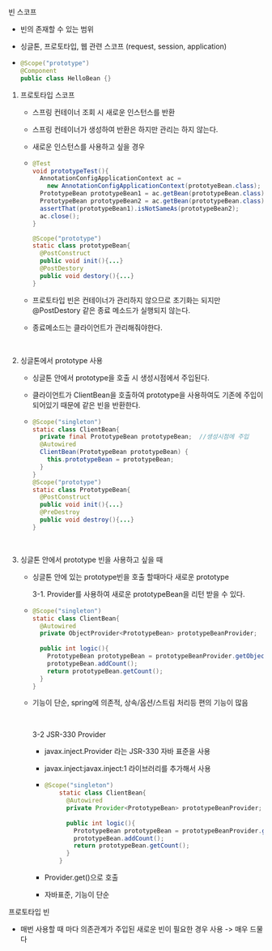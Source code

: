 빈 스코프

- 빈의 존재할 수 있는 범위

- 싱글톤, 프로토타입, 웹 관련 스코프 (request, session, application)

- ```java
  @Scope("prototype")
  @Component
  public class HelloBean {}
  ```



1. 프로토타입 스코프

   - 스프링 컨테이너 조회 시 새로운 인스턴스를 반환

   - 스프링 컨테이너가 생성하여 반환은 하지만 관리는 하지 않는다.

   - 새로운 인스턴스를 사용하고 싶을 경우

   - ```java
     @Test
     void prototypeTest(){
       AnnotationConfigApplicationContext ac = 
         new AnnotationConfigApplicationContext(prototyeBean.class);
       PrototypeBean prototypeBean1 = ac.getBean(prototypeBean.class);
       PrototypeBean prototypeBean2 = ac.getBean(prototypeBean.class);
       assertThat(prototypeBean1).isNotSameAs(prototypeBean2);
       ac.close();
     }

     @Scope("prototype")
     static class prototypeBean{
       @PostConstruct
       public void init(){...}
       @PostDestory
       public void destory(){...}
     }
     ```

   - 프로토타입 빈은 컨테이너가 관리하지 않으므로 초기화는 되지만 @PostDestory 같은 종료 메소드가 실행되지 않는다.

   - 종료메소드는 클라이언트가 관리해줘야한다.

     ​

2. 싱글톤에서 prototype 사용

   - 싱글톤 안에서 prototype을 호출 시 생성시점에서 주입된다.

   - 클라이언트가 ClientBean을 호출하여 prototype을 사용하여도 기존에 주입이 되어있기 때문에 같은 빈을 반환한다.

   - ```java
     @Scope("singleton")
     static class ClientBean{
       private final PrototypeBean prototypeBean;  //생성시점에 주입
       @Autowired
       ClientBean(PrototypeBean prototypeBean) {
         this.prototypeBean = prototypeBean;
       }
     }
     @Scope("prototype")
     static class PrototypeBean{
       @PostConstruct
       public void init(){...}
       @PreDestroy
       public void destroy(){...}
     }
     ```

     ​

3. 싱글톤 안에서 prototype 빈을 사용하고 싶을 때

   - 싱글톤 안에 있는 prototype빈을 호출 할때마다 새로운 prototype

     3-1. Provider를 사용하여 새로운 prototypeBean을 리턴 받을 수 있다.

   - ```java
     @Scope("singleton")
     static class ClientBean{
       @Autowired
       private ObjectProvider<PrototypeBean> prototypeBeanProvider;
       
       public int logic(){
         PrototypeBean prototypeBean = prototypeBeanProvider.getObject();  //getObject 호출되면 그 때 컨테이너에서 prototype을 찾는다. DL(dependency lookup)
         prototypeBean.addCount();
         return prototypeBean.getCount();
       }
     }

     ```

   - 기능이 단순, spring에 의존적, 상속/옵션/스트림 처리등 편의 기능이 많음

     ​

     3-2 JSR-330 Provider

     - javax.inject.Provider 라는 JSR-330 자바 표준을 사용

     - javax.inject:javax.inject:1 라이브러리를 추가해서 사용

     - ```java
       @Scope("singleton")
           static class ClientBean{
             @Autowired
             private Provider<PrototypeBean> prototypeBeanProvider;
             
             public int logic(){
               PrototypeBean prototypeBean = prototypeBeanProvider.get();
               prototypeBean.addCount();
               return prototypeBean.getCount();
             }
           }
       ```

     - Provider.get()으로 호출 

     - 자바표준, 기능이 단순




프로토타입 빈 

- 매번 사용할 때 마다 의존관계가 주입된 새로운 빈이 필요한 경우 사용 -> 매우 드물다